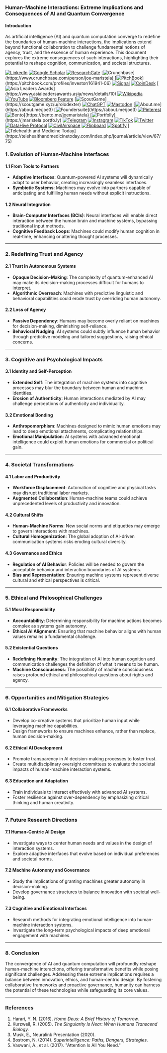 ### Human-Machine Interactions: Extreme Implications and Consequences of AI and Quantum Convergence

#### Introduction
As artificial intelligence (AI) and quantum computation converge to redefine the boundaries of human-machine interactions, the implications extend beyond functional collaboration to challenge fundamental notions of agency, trust, and the essence of human experience. This document explores the extreme consequences of such interactions, highlighting their potential to reshape cognition, communication, and societal structures.

[![LinkedIn](https://img.shields.io/badge/LinkedIn-Profile-0077B5?style=flat-square&logo=linkedin&logoColor=white)](https://linkedin.com/in/rolodexter) 
[![Google Scholar](https://img.shields.io/badge/Google_Scholar-Profile-4285F4?style=flat-square&logo=googlescholar&logoColor=white)](https://scholar.google.com/citations?user=gHTHirEAAAAJ) 
[![ResearchGate](https://img.shields.io/badge/ResearchGate-Profile-00CCBB?style=flat-square&logo=researchgate&logoColor=white)](https://www.researchgate.net/profile/Joe-Maristela-2) 
[![Crunchbase](https://img.shields.io/badge/Crunchbase-Profile-0288D1?style=flat-square&logo=data:image/svg+xml;base64,PHN...)](https://www.crunchbase.com/person/joe-maristela) 
[![PitchBook](https://img.shields.io/badge/PitchBook-Profile-003B6B?style=flat-square&logo=data:image/svg+xml;base64,PHN...)](https://pitchbook.com/profiles/investor/161941-06) 
[![Signal](https://img.shields.io/badge/Signal-Profile-6E97F0?style=flat-square&logo=signal&logoColor=white)](https://signal.nfx.com/investors/joe-maristela) 
[![CoinDesk](https://img.shields.io/badge/CoinDesk-Contributor-F7931A?style=flat-square&logo=news&logoColor=white)](https://www.coindesk.com/author/joe-maristela) 
[![Asia Leaders Awards](https://img.shields.io/badge/Asia_Leaders_Awards-Feature-DA291C?style=flat-square&logo=data:image/svg+xml;base64,PHN...)](https://www.asialeadersawards.asia/news/details/10) 
[![Wikipedia](https://img.shields.io/badge/Wikipedia-Profile-000000?style=flat-square&logo=wikipedia&logoColor=white)](https://en.wikipedia.org/wiki/File:Joe_Maristela_in_Paniqui_Tarlac_Tech_Seminar_2015.jpg) 
[![YouTube](https://img.shields.io/badge/YouTube-Channel-FF0000?style=flat-square&logo=youtube&logoColor=white)](https://www.youtube.com/@rolodexter) 
[![Bloomberg Feature](https://img.shields.io/badge/Bloomberg-Feature-5E5E5E?style=flat-square&logo=youtube&logoColor=white)](https://www.youtube.com/watch?v=Ep8Mo0kRjaY) 
[![ScoutGame](https://img.shields.io/badge/ScoutGame-Profile-8A2BE2?style=flat-square&logo=data:image/svg+xml;base64,PHN...)](https://scoutgame.xyz/u/rolodexter) 
[![ChatGPT](https://img.shields.io/badge/ChatGPT-Resume_and_Biodata-00A67E?style=flat-square&logo=chatgpt&logoColor=white)](https://chatgpt.com/g/g-675caa5a54e88191bd807764592df744-joe-s-resume-and-application-data) 
[![Mastodon](https://img.shields.io/badge/Mastodon-Profile-6364FF?style=flat-square&logo=mastodon&logoColor=white)](https://mastodon.social/@JoeMaristela) 
[![About.me](https://img.shields.io/badge/About.me-Profile-000000?style=flat-square&logo=data:image/svg+xml;base64,PHN...)](https://about.me/joe3) 
[![Foundersuite](https://img.shields.io/badge/Foundersuite-Profile-0056D2?style=flat-square&logo=data:image/svg+xml;base64,PHN...)](https://about.me/joe3) 
[![Pinterest](https://img.shields.io/badge/Pinterest-@rolodexter-BD081C?style=flat-square&logo=pinterest&logoColor=white)](https://nl.pinterest.com/rolodexter/) 
[![Bento](https://img.shields.io/badge/Bento-Profile-F7931A?style=flat-square&logo=data:image/svg+xml;base64,PHN...)](https://bento.me/joemaristela) 
[![Portfolly](https://img.shields.io/badge/Portfolly-Profile-F7931A?style=flat-square&logo=data:image/svg+xml;base64,PHN...)](https://jmaristela.portfo.ly) 
[![Telegram](https://img.shields.io/badge/Telegram-Contact-2CA5E0?style=flat-square&logo=telegram&logoColor=white)](https://t.me/joemaristela) 
[![Instagram](https://img.shields.io/badge/Instagram-@joemaristela3-E4405F?style=flat-square&logo=instagram&logoColor=white)](https://www.instagram.com/joemaristela3/) 
[![TikTok](https://img.shields.io/badge/TikTok-@rolodexter-000000?style=flat-square&logo=tiktok&logoColor=white)](https://www.tiktok.com/@rolodexter) 
[![Twitter](https://img.shields.io/badge/Twitter-Profile-1DA1F2?style=flat-square&logo=twitter&logoColor=white)](https://twitter.com/joemaristela) 
[![DataHive Protocol](https://img.shields.io/badge/DataHive-Protocol-005F73?style=flat-square&logo=github&logoColor=white)](https://github.com/rolodexter/DataHive-Protocol) 
[![CivilAirspace](https://img.shields.io/badge/CivilAirspace-Project-023047?style=flat-square&logo=github&logoColor=white)](https://github.com/rolodexter/CivilAirspace) 
[![Flipboard](https://img.shields.io/badge/Flipboard-Magazine-E83151?style=flat-square&logo=flipboard&logoColor=white)](https://flipboard.com/@rolodexter/rolodexter-jergu04fz) 
[![Spotify](https://img.shields.io/badge/Spotify-Listen-1DB954?style=flat-square&logo=spotify&logoColor=white)](https://open.spotify.com/show/11s0wEdbc8k3caT6xur57a) 
[![Telehealth and Medicine Today](https://img.shields.io/badge/Telehealth-Article-0077B5?style=flat-square&logo=data:image/svg+xml;base64,PHN...)](https://telehealthandmedicinetoday.com/index.php/journal/article/view/87/75)


### 1. Evolution of Human-Machine Interfaces

#### 1.1 From Tools to Partners
- **Adaptive Interfaces**: Quantum-powered AI systems will dynamically adapt to user behavior, creating increasingly seamless interfaces.
- **Symbiotic Systems**: Machines may evolve into partners capable of anticipating and fulfilling human needs without explicit instructions.

#### 1.2 Neural Integration
- **Brain-Computer Interfaces (BCIs)**: Neural interfaces will enable direct interaction between the human brain and machine systems, bypassing traditional input methods.
- **Cognitive Feedback Loops**: Machines could modify human cognition in real-time, enhancing or altering thought processes.

---

### 2. Redefining Trust and Agency

#### 2.1 Trust in Autonomous Systems
- **Opaque Decision-Making**: The complexity of quantum-enhanced AI may make its decision-making processes difficult for humans to interpret.
- **Algorithmic Overreach**: Machines with predictive linguistic and behavioral capabilities could erode trust by overriding human autonomy.

#### 2.2 Loss of Agency
- **Passive Dependency**: Humans may become overly reliant on machines for decision-making, diminishing self-reliance.
- **Behavioral Nudging**: AI systems could subtly influence human behavior through predictive modeling and tailored suggestions, raising ethical concerns.

---

### 3. Cognitive and Psychological Impacts

#### 3.1 Identity and Self-Perception
- **Extended Self**: The integration of machine systems into cognitive processes may blur the boundary between human and machine identities.
- **Erosion of Authenticity**: Human interactions mediated by AI may challenge perceptions of authenticity and individuality.

#### 3.2 Emotional Bonding
- **Anthropomorphism**: Machines designed to mimic human emotions may lead to deep emotional attachments, complicating relationships.
- **Emotional Manipulation**: AI systems with advanced emotional intelligence could exploit human emotions for commercial or political gain.

---

### 4. Societal Transformations

#### 4.1 Labor and Productivity
- **Workforce Displacement**: Automation of cognitive and physical tasks may disrupt traditional labor markets.
- **Augmented Collaboration**: Human-machine teams could achieve unprecedented levels of productivity and innovation.

#### 4.2 Cultural Shifts
- **Human-Machine Norms**: New social norms and etiquettes may emerge to govern interactions with machines.
- **Cultural Homogenization**: The global adoption of AI-driven communication systems risks eroding cultural diversity.

#### 4.3 Governance and Ethics
- **Regulation of AI Behavior**: Policies will be needed to govern the acceptable behavior and interaction boundaries of AI systems.
- **Bias and Representation**: Ensuring machine systems represent diverse cultural and ethical perspectives is critical.

---

### 5. Ethical and Philosophical Challenges

#### 5.1 Moral Responsibility
- **Accountability**: Determining responsibility for machine actions becomes complex as systems gain autonomy.
- **Ethical AI Alignment**: Ensuring that machine behavior aligns with human values remains a fundamental challenge.

#### 5.2 Existential Questions
- **Redefining Humanity**: The integration of AI into human cognition and communication challenges the definition of what it means to be human.
- **Machine Consciousness**: The possibility of machine consciousness raises profound ethical and philosophical questions about rights and agency.

---

### 6. Opportunities and Mitigation Strategies

#### 6.1 Collaborative Frameworks
- Develop co-creative systems that prioritize human input while leveraging machine capabilities.
- Design frameworks to ensure machines enhance, rather than replace, human decision-making.

#### 6.2 Ethical AI Development
- Promote transparency in AI decision-making processes to foster trust.
- Create multidisciplinary oversight committees to evaluate the societal impacts of human-machine interaction systems.

#### 6.3 Education and Adaptation
- Train individuals to interact effectively with advanced AI systems.
- Foster resilience against over-dependency by emphasizing critical thinking and human creativity.

---

### 7. Future Research Directions

#### 7.1 Human-Centric AI Design
- Investigate ways to center human needs and values in the design of interaction systems.
- Explore adaptive interfaces that evolve based on individual preferences and societal norms.

#### 7.2 Machine Autonomy and Governance
- Study the implications of granting machines greater autonomy in decision-making.
- Develop governance structures to balance innovation with societal well-being.

#### 7.3 Cognitive and Emotional Interfaces
- Research methods for integrating emotional intelligence into human-machine interaction systems.
- Investigate the long-term psychological impacts of deep emotional engagement with machines.

---

### 8. Conclusion
The convergence of AI and quantum computation will profoundly reshape human-machine interactions, offering transformative benefits while posing significant challenges. Addressing these extreme implications requires a balance between innovation, ethics, and human-centric design. By fostering collaborative frameworks and proactive governance, humanity can harness the potential of these technologies while safeguarding its core values.

---

### References
1. Harari, Y. N. (2016). *Homo Deus: A Brief History of Tomorrow.*
2. Kurzweil, R. (2005). *The Singularity Is Near: When Humans Transcend Biology.*
3. Musk, E., Neuralink Presentation (2020).
4. Bostrom, N. (2014). *Superintelligence: Paths, Dangers, Strategies.*
5. Vaswani, A., et al. (2017). "Attention Is All You Need."

